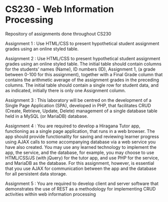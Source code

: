 # CS230 - Web Information Processing
Repository of assignments done throughout CS230

Assignment 1 : 
                Use HTML/CSS to present hypothetical student assignment grades using an online styled table.
                
Assignment 2 : 
                Use HTML/CSS to present hypothetical student assignment grades using an online styled table. The initial table should contain columns for the students' names (Name), ID numbers (ID),  Assignment 1, (a grade between 0-100 for this assignment), together with a Final Grade column that contains the arithmetic average of the assignment grades in the preceding columns. The initial table should contain a single row for student data, and as indicated, initially there is only one Assignment column.

Assignment 3 : 
                This laboratory will be centred on the development of a Single Page Application (SPA), developed in PHP, that facilitates CRUD (Create, Retrieve, Update, Delete) management of a single database table held in a MySQL (or MariaDB) database. 
               
Assignment 4 :
                You are required to develop a Hiragana Tutor app, functioning as a single page application, that runs in a web browser. The app should provide functionality for saving and reviewing learner progress using AJAX calls to some accompanying database via a web service you have also created. You may use any learned technology to implement the app, the service, and the database, for example, you may choose to use HTML/CSS/JS (with jQuery) for the tutor app, and use PHP for the service, and MariaDB as the database. For this assignment, however, is essential that you use AJAX for communication between the app and the database for all persistent data storage.
                
Assignment 5 : 
                You are required to develop client and server software that demonstrates the use of REST as a methodology for implementing CRUD activities within web information processing
